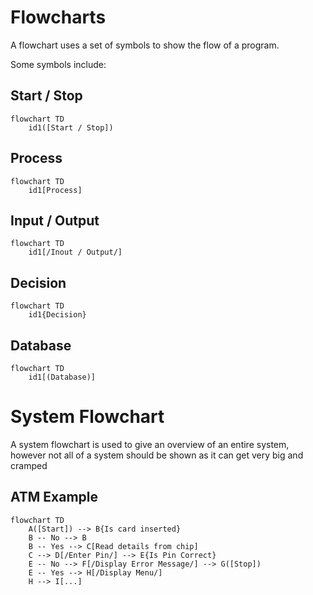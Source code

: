 # Flowcharts
A flowchart uses a set of symbols to show the flow of a program.

Some symbols include:

## Start / Stop
```mermaid
flowchart TD
	id1([Start / Stop])
```

## Process
```mermaid
flowchart TD
	id1[Process]
```

## Input / Output
```mermaid
flowchart TD
	id1[/Inout / Output/]
```

## Decision
```mermaid
flowchart TD
	id1{Decision}
```

## Database
```mermaid
flowchart TD
	id1[(Database)]
```

# System Flowchart
A system flowchart is used to give an overview of an entire system, however not all of a system should be shown as it can get very big and cramped

## ATM Example
```mermaid
flowchart TD
	A([Start]) --> B{Is card inserted}
	B -- No --> B
	B -- Yes --> C[Read details from chip]
	C --> D[/Enter Pin/] --> E{Is Pin Correct}
	E -- No --> F[/Display Error Message/] --> G([Stop])
	E -- Yes --> H[/Display Menu/]
	H --> I[...]
```
